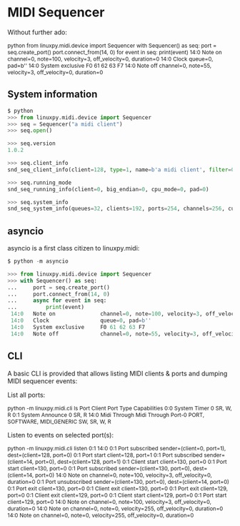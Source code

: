 # MIDI Sequencer

Without further ado:

<div class="termy" data-ty-macos style="font-size: 12px;">
	<span data-ty="input" data-ty-prompt="$">python</span>
  <span data-ty="input" data-ty-prompt=">>>">from linuxpy.midi.device import Sequencer</span>
  <span data-ty="input" data-ty-prompt=">>>">with Sequencer() as seq:</span>
  <span data-ty="input" data-ty-prompt="...">    port = seq.create_port()</span>
  <span data-ty="input" data-ty-prompt="...">    port.connect_from(14, 0)</span>
  <span data-ty="input" data-ty-prompt="...">    for event in seq:</span>
  <span data-ty="input" data-ty-prompt="...">        print(event)</span>
  <span data-ty data-ty-delay="500"> 14:0   Note on              channel=0, note=100, velocity=3, off_velocity=0, duration=0</span>
  <span data-ty data-ty-delay="800"> 14:0   Clock                queue=0, pad=b''</span>
  <span data-ty data-ty-delay="100"> 14:0   System exclusive     F0 61 62 63 F7</span>
  <span data-ty data-ty-delay="800"> 14:0   Note off             channel=0, note=55, velocity=3, off_velocity=0, duration=0</span>
</div>

## System information

```python
$ python
>>> from linuxpy.midi.device import Sequencer
>>> seq = Sequencer("a midi client")
>>> seq.open()

>>> seq.version
1.0.2

>>> seq.client_info
snd_seq_client_info(client=128, type=1, name=b'a midi client', filter=0, multicast_filter=b'', event_filter=b'', num_ports=0, event_lost=0, card=-1, pid=1288570)

>>> seq.running_mode
snd_seq_running_info(client=0, big_endian=0, cpu_mode=0, pad=0)

>>> seq.system_info
snd_seq_system_info(queues=32, clients=192, ports=254, channels=256, cur_clients=3, cur_queues=0)
```

## asyncio

asyncio is a first class citizen to linuxpy.midi:

```python
$ python -m asyncio

>>> from linuxpy.midi.device import Sequencer
>>> with Sequencer() as seq:
...     port = seq.create_port()
...     port.connect_from(14, 0)
...     async for event in seq:
...         print(event)
 14:0   Note on              channel=0, note=100, velocity=3, off_velocity=0, duration=0
 14:0   Clock                queue=0, pad=b''
 14:0   System exclusive     F0 61 62 63 F7
 14:0   Note off             channel=0, note=55, velocity=3, off_velocity=0, duration=0
```

## CLI

A basic CLI is provided that allows listing MIDI clients & ports
and dumping MIDI sequencer events:

List all ports:

<div class="termy" data-ty-macos style="font-size: 12px;">
  <span data-ty="input" data-ty-prompt="$">python -m linuxpy.midi.cli ls</span>
  <span data-ty data-ty-delay="0">Port   Client                   Port                     Type                           Capabilities</span>
  <span data-ty data-ty-delay="0"> 0:0   System                   Timer                    0                              SR, W, R</span>
  <span data-ty data-ty-delay="0"> 0:1   System                   Announce                 0                              SR, R</span>
  <span data-ty data-ty-delay="0">14:0   Midi Through             Midi Through Port-0      PORT, SOFTWARE, MIDI_GENERIC   SW, SR, W, R</span>
</div>


Listen to events on selected port(s):

<div class="termy" data-ty-macos style="font-size: 12px;">
  <span data-ty="input" data-ty-prompt="$">python -m linuxpy.midi.cli listen 0:1 14:0</span>
  <span data-ty data-ty-delay="0">  0:1   Port subscribed      sender=(client=0, port=1), dest=(client=128, port=0)</span>
  <span data-ty data-ty-delay="200">  0:1   Port start           client=128, port=1</span>
  <span data-ty data-ty-delay="1000">  0:1   Port subscribed      sender=(client=14, port=0), dest=(client=128, port=1)</span>
  <span data-ty data-ty-delay="200">  0:1   Client start         client=130, port=0</span>
  <span data-ty data-ty-delay="500">  0:1   Port start           client=130, port=0</span>
  <span data-ty data-ty-delay="100">  0:1   Port subscribed      sender=(client=130, port=0), dest=(client=14, port=0)</span>
  <span data-ty data-ty-delay="700"> 14:0   Note on              channel=0, note=100, velocity=3, off_velocity=0, duration=0</span>
  <span data-ty data-ty-delay="200">  0:1   Port unsubscribed    sender=(client=130, port=0), dest=(client=14, port=0)</span>
  <span data-ty data-ty-delay="0">  0:1   Port exit            client=130, port=0</span>
  <span data-ty data-ty-delay="2000">  0:1   Client exit          client=130, port=0</span>
  <span data-ty data-ty-delay="0">  0:1   Port exit            client=129, port=0</span>
  <span data-ty data-ty-delay="0">  0:1   Client exit          client=129, port=0</span>
  <span data-ty data-ty-delay="400">  0:1   Client start         client=129, port=0</span>
  <span data-ty data-ty-delay="20">  0:1   Port start           client=129, port=0</span>
  <span data-ty data-ty-delay="2000"> 14:0   Note on              channel=0, note=100, velocity=3, off_velocity=0, duration=0</span>
  <span data-ty data-ty-delay="3000"> 14:0   Note on              channel=0, note=0, velocity=255, off_velocity=0, duration=0</span>
  <span data-ty data-ty-delay="1000"> 14:0   Note on              channel=0, note=0, velocity=255, off_velocity=0, duration=0</span>
